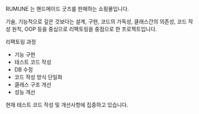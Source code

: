 RUMUNE 는 핸드메이드 굿즈를 판매하는 쇼핑몰입니다.

기술, 기능적으로 깊은 것보다는 설계, 구현, 코드의 가독성, 클래스간의 의존성, 코드 작성 원칙, OOP 등을 중심으로 리팩토링을 중점으로 한 프로젝트입니다.

리팩토링 과정

- 기능 구현
- 테스트 코드 작성
- DB 수정
- 코드 작성 방식 단일화
- 클래스 구조 개선
- 성능 개선

현재 테스트 코드 작성 및 개선사항에 집중하고 있습니다.
